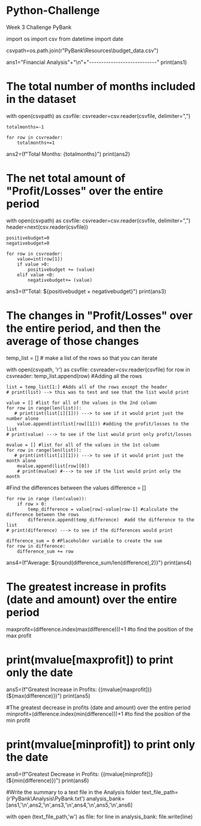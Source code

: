 # Python-Challenge
Week 3 Challenge
PyBank



import os 
import csv
from datetime import date

csvpath=os.path.join(r"PyBank\Resources\budget_data.csv")

ans1="Financial Analysis"+"\n"+"----------------------------"
print(ans1)

#  The total number of months included in the dataset
with open(csvpath) as csvfile:
    csvreader=csv.reader(csvfile, delimiter=",")

    totalmonths=-1

    for row in csvreader:
        totalmonths+=1
ans2=(f"Total Months: {totalmonths}")
print(ans2)

# The net total amount of "Profit/Losses" over the entire period
with open(csvpath) as csvfile:
    csvreader=csv.reader(csvfile, delimiter=",")
    header=next(csv.reader(csvfile))

    positivebudget=0
    negativebudget=0

    for row in csvreader:
        value=int(row[1])
        if value >0:
            positivebudget += (value)
        elif value <0:
            negativebudget+= (value)
        
ans3=(f"Total: ${positivebudget + negativebudget}")
print(ans3)

# The changes in "Profit/Losses" over the entire period, and then the average of those changes

temp_list = [] # make a list of the rows so that you can iterate

with open(csvpath, 'r') as csvfile:
    csvreader=csv.reader(csvfile)
    for row in csvreader:
        temp_list.append(row) #Adding all the rows

    list = temp_list[1:] #Adds all of the rows except the header
    # print(list) --> this was to test and see that the list would print
    
    value = [] #list for all of the values in the 2nd column
    for row in range(len(list)):
       # print(int(list[i][1])) ---> to see if it would print just the number alone
        value.append(int(list[row][1])) #adding the profit/losses to the list
    # print(value) ---> to see if the list would print only profit/losses
    
    mvalue = [] #list for all of the values in the 1st column
    for row in range(len(list)):
       # print(int(list[i][1])) ---> to see if it would print just the month alone
        mvalue.append(list[row][0])
        # print(mvalue) #---> to see if the list would print only the month

#Find the differences between the values
    difference = []

    for row in range (len(value)):
        if row > 0:
            temp_difference = value[row]-value[row-1] #calculate the difference between the rows
            difference.append(temp_difference)  #add the difference to the list
    # print(difference) ---> to see if the differences would print
    
    difference_sum = 0 #Placeholder variable to create the sum
    for row in difference:
        difference_sum += row

ans4=(f"Average: ${round(difference_sum/len(difference),2)}")
print(ans4)

# The greatest increase in profits (date and amount) over the entire period
maxprofit=(difference.index(max(difference)))+1 #to find the position of the max profit
# print(mvalue[maxprofit]) to print only the date

ans5=(f"Greatest Increase in Profits: {(mvalue[maxprofit])} (${max(difference)})")
print(ans5)

#The greatest decrease in profits (date and amount) over the entire period
minprofit=(difference.index(min(difference)))+1 #to find the position of the min profit
# print(mvalue[minprofit]) to print only the date

ans6=(f"Greatest Decrease in Profits: {(mvalue[minprofit])} (${min(difference)})")
print(ans6)

#Write the summary to a text file in the Analysis folder
text_file_path=(r'PyBank\Analysis\PyBank.txt')
analysis_bank= [ans1,'\n',ans2,'\n',ans3,'\n',ans4,'\n',ans5,'\n',ans6]

with open (text_file_path,'w') as file:
    for line in analysis_bank:
        file.write(line) 
